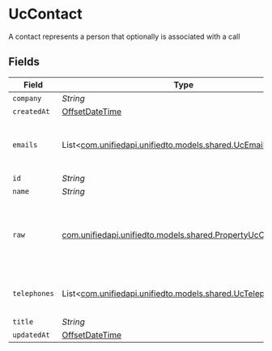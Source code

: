 # UcContact

A contact represents a person that optionally is associated with a call


## Fields

| Field                                                                                                      | Type                                                                                                       | Required                                                                                                   | Description                                                                                                |
| ---------------------------------------------------------------------------------------------------------- | ---------------------------------------------------------------------------------------------------------- | ---------------------------------------------------------------------------------------------------------- | ---------------------------------------------------------------------------------------------------------- |
| `company`                                                                                                  | *String*                                                                                                   | :heavy_minus_sign:                                                                                         | N/A                                                                                                        |
| `createdAt`                                                                                                | [OffsetDateTime](https://docs.oracle.com/javase/8/docs/api/java/time/OffsetDateTime.html)                  | :heavy_minus_sign:                                                                                         | N/A                                                                                                        |
| `emails`                                                                                                   | List<[com.unifiedapi.unifiedto.models.shared.UcEmail](../../models/shared/UcEmail.md)>                     | :heavy_minus_sign:                                                                                         | An array of email addresses for this contact                                                               |
| `id`                                                                                                       | *String*                                                                                                   | :heavy_minus_sign:                                                                                         | N/A                                                                                                        |
| `name`                                                                                                     | *String*                                                                                                   | :heavy_minus_sign:                                                                                         | N/A                                                                                                        |
| `raw`                                                                                                      | [com.unifiedapi.unifiedto.models.shared.PropertyUcContactRaw](../../models/shared/PropertyUcContactRaw.md) | :heavy_minus_sign:                                                                                         | The raw data returned by the integration for this contact                                                  |
| `telephones`                                                                                               | List<[com.unifiedapi.unifiedto.models.shared.UcTelephone](../../models/shared/UcTelephone.md)>             | :heavy_minus_sign:                                                                                         | An array of telephones for this contact                                                                    |
| `title`                                                                                                    | *String*                                                                                                   | :heavy_minus_sign:                                                                                         | N/A                                                                                                        |
| `updatedAt`                                                                                                | [OffsetDateTime](https://docs.oracle.com/javase/8/docs/api/java/time/OffsetDateTime.html)                  | :heavy_minus_sign:                                                                                         | N/A                                                                                                        |